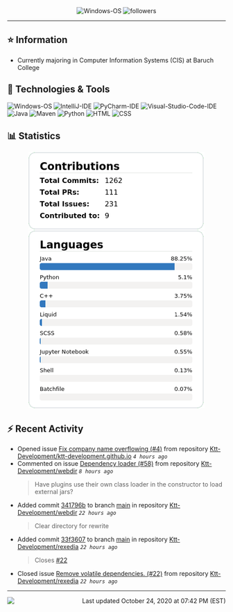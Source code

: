 <div align="center">
    <img 
        src="https://img.shields.io/badge/OS-Windows-informational?style=for-the-badge&color=3278be"
        alt="Windows-OS">
    <img 
        src="https://img.shields.io/github/followers/katsute?color=3278be&style=for-the-badge"
        alt="followers">
</div>

<hr>

## ⭐ Information

 - Currently majoring in Computer Information Systems (CIS) at Baruch College

## 🔧 Technologies & Tools

<img 
    src="https://img.shields.io/badge/OS-Windows-informational?style=flat-square&color=3278be"
    alt="Windows-OS">
<img 
    src="https://img.shields.io/badge/Editor-IntelliJ_IDEA-informational?style=flat-square&logo=intellij-idea&logoColor=white&color=3278be"
    alt="IntelliJ-IDE">
<img 
    src="https://img.shields.io/badge/Editor-PyCharm-informational?style=flat-square&logo=pycharm&logoColor=white&color=3278be"
    alt="PyCharm-IDE">
<img 
    src="https://img.shields.io/badge/Editor-Visual_Studio_Code-informational?style=flat-square&logo=Visual-Studio-Code&logoColor=white&color=3278be"
    alt="Visual-Studio-Code-IDE">
<img 
    src="https://img.shields.io/badge/Code-Java-informational?style=flat-square&logo=java&logoColor=white&color=3278be"
    alt="Java">
<img 
    src="https://img.shields.io/badge/Tools-Maven-informational?style=flat-square&logo=apache-maven&logoColor=white&color=3278be"
    alt="Maven">
<img 
    src="https://img.shields.io/badge/Code-Python-informational?style=flat-square&logo=python&logoColor=white&color=3278be"
    alt="Python">
<img 
    src="https://img.shields.io/badge/Code-HTML-informational?style=flat-square&logo=html5&logoColor=white&color=3278be"
    alt="HTML">
<img 
    src="https://img.shields.io/badge/Code-CSS-informational?style=flat-square&logo=css-wizardry&logoColor=white&color=3278be"
    alt="CSS">

## 📊 Statistics
<div align="center">
    <a href="https://github.com/Katsute/">
        <img src="https://github.com/Katsute/Katsute/blob/main/contributions.png">
    </a>
    <a href="https://github.com/Katsute/">
        <img src="https://github.com/Katsute/Katsute/blob/main/languages.png">
    </a>
</div>

## ⚡ Recent Activity

 - Opened issue [Fix company name overflowing (#4)](https://github.com/Ktt-Development/ktt-development.github.io/issues/4) from repository [Ktt-Development/ktt-development.github.io](https://github.com/Ktt-Development/ktt-development.github.io)  *`4 hours ago`*
 - Commented on issue [Dependency loader (#58)](https://github.com/Ktt-Development/webdir/issues/58#issuecomment-715933048) from repository [Ktt-Development/webdir](https://github.com/Ktt-Development/webdir)  *`8 hours ago`*
   > Have plugins use their own class loader in the constructor to load external jars?
 - Added commit [341796b](https://github.com/Ktt-Development/webdir/commit/341796bc0092e360f64a5a6ee730e74688b3e4e4) to branch [main](https://github.com/Ktt-Development/webdir/tree/main) in repository [Ktt-Development/webdir](https://github.com/Ktt-Development/webdir)  *`22 hours ago`*
   > Clear directory for rewrite
 - Added commit [33f3607](https://github.com/Ktt-Development/rexedia/commit/33f3607de19b19f116ee0a0958aa365cd516cf7a) to branch [main](https://github.com/Ktt-Development/rexedia/tree/main) in repository [Ktt-Development/rexedia](https://github.com/Ktt-Development/rexedia)  *`22 hours ago`*
   > Closes [#22](https://github.com/Ktt-Development/rexedia/issues/22)
 - Closed issue [Remove volatile dependencies. (#22)](https://github.com/Ktt-Development/rexedia/issues/22) from repository [Ktt-Development/rexedia](https://github.com/Ktt-Development/rexedia)  *`22 hours ago`*

---
<img align="left" src="https://github.com/Katsute/Katsute/workflows/Update%20README.md/badge.svg"><p align="right">Last updated October 24, 2020 at 07:42 PM (EST)</p>
